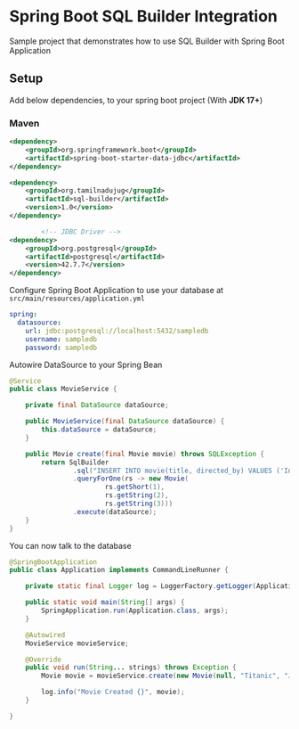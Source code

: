 # Spring Boot SQL Builder Integration

Sample project that demonstrates how to use SQL Builder with Spring Boot Application

## Setup

Add below dependencies, to your spring boot project (With **JDK 17+**)

### Maven
```xml
<dependency>
    <groupId>org.springframework.boot</groupId>
    <artifactId>spring-boot-starter-data-jdbc</artifactId>
</dependency>

<dependency>
    <groupId>org.tamilnadujug</groupId>
    <artifactId>sql-builder</artifactId>
    <version>1.0</version>
</dependency>

        <!-- JDBC Driver -->
<dependency>
    <groupId>org.postgresql</groupId>
    <artifactId>postgresql</artifactId>
    <version>42.7.7</version>
</dependency>
```

Configure Spring Boot Application to use your database at `src/main/resources/application.yml`

```yml
spring:
  datasource:
    url: jdbc:postgresql://localhost:5432/sampledb
    username: sampledb
    password: sampledb
```

Autowire DataSource to your Spring Bean

```java
@Service
public class MovieService {

    private final DataSource dataSource;

    public MovieService(final DataSource dataSource) {
        this.dataSource = dataSource;
    }

    public Movie create(final Movie movie) throws SQLException {
        return SqlBuilder
                .sql("INSERT INTO movie(title, directed_by) VALUES ('Interstellar', 'Nolan') RETURNING id, title, directed_by")
                .queryForOne(rs -> new Movie(
                        rs.getShort(1),
                        rs.getString(2),
                        rs.getString(3)))
                .execute(dataSource);
    }
}
```

You can now talk to the database 

```java
@SpringBootApplication
public class Application implements CommandLineRunner {

    private static final Logger log = LoggerFactory.getLogger(Application.class);

	public static void main(String[] args) {
		SpringApplication.run(Application.class, args);
	}

    @Autowired
    MovieService movieService;

    @Override
    public void run(String... strings) throws Exception {
        Movie movie = movieService.create(new Movie(null, "Titanic", "James Cameron"));

        log.info("Movie Created {}", movie);
    }

}
```